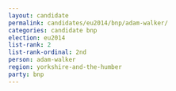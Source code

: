 ```yaml
---
layout: candidate
permalink: candidates/eu2014/bnp/adam-walker/
categories: candidate bnp
election: eu2014
list-rank: 2
list-rank-ordinal: 2nd
person: adam-walker
region: yorkshire-and-the-humber
party: bnp
---
```

